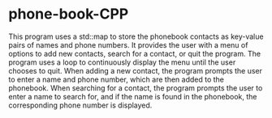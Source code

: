 # phone-book-CPP
This program uses a std::map to store the phonebook contacts as key-value pairs of names and phone numbers.
It provides the user with a menu of options to add new contacts, search for a contact, or quit the program. The program uses a loop to continuously display the menu until the user chooses to quit. When adding a new contact, the program prompts the user to enter a name and phone number, which are then added to the phonebook. When searching for a contact, the program prompts the user to enter a name to search for, and if the name is found in the phonebook, the corresponding phone number is displayed.
